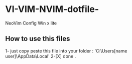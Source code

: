# VI-VIM-NVIM-dotfile-
NeoVim Config Win x lite 
## How to use this files 
1- just copy peste this file into your folder :
'C:\Users\[name user]\AppData\Local'
2-[X] done .
